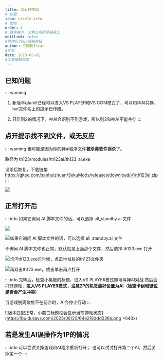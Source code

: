 ```yaml
---
title: 怎么开神AI
# 标题
icon: circle-info
# 图标
order: 3
# 数字越小，文章左侧排序越靠上
editLink: false
#禁用Github编辑按钮
author: 三回転Tstar
#作者
date: 2023-08-01
#文章编辑日期
---
```


## **已知问题**
::: warning
1. 新版本giuroll已经可以进入VS PLAYER和VS COM模式了，可以和神AI共存，bat文件名上的提示已作废。

2. 开启则2的情况下，神AI会识别不到游戏，所以则2和神AI不能共存
:::

## **点开提示找不到文件，或无反应**

::: warning
很可能是因为你的神ai程序文件**被杀毒软件误杀**了。

路径为 th123/modules/th123ai/th123_ai.exe

误杀后恢复，下载链接 https://gitee.com/sanhuizhuan/SokuMods/releases/download/v1/th123ai.zip
:::

![](https://bu.dusays.com/2023/08/20/64e218a7a47a4.png)

## **正常打开后**

::: info 
如果它询问 AI 脚本文件的话，可以选择 all_standby.ai 文件

![](https://bu.dusays.com/2023/10/01/65196a41cd84f.png)

![如果它询问 AI 脚本文件的话，可以选择 all_standby.ai 文件](https://bu.dusays.com/2023/10/01/65196a41e98c3.png)

不询问 AI 脚本文件也正常，默认就是上面那个文件，然后选择 th123.exe 打开

![询问th123.exe的时候，点击地址栏的th123文件夹](https://bu.dusays.com/2023/08/20/64e218b5ea8f2.png)

![再双击th123.exe，或者单击再点打开](https://bu.dusays.com/2023/08/20/64e218c5a963b.png)

::: info 完毕后，检查小黑框的标题，进入VS PLAYER模式即可与神AI对战
然后会打开游戏，**进入VS PLAYER模式，注意2P的机签最好设置为AI（检查卡组和键位是否会产生冲突）**

当游戏脱离聚焦不在前台时，AI会停止行动
:::

![版本匹配正常，小窗口标题栏会显示当前游戏状态](https://bu.dusays.com/2023/08/20/64e218ddd336b.png =640x)


## **若是发生AI误操作为1P的情况**

::: info
可以尝试关掉游戏和AI程序重新打开；
也可以试试打开第二个AI，然后关掉第一个
:::

